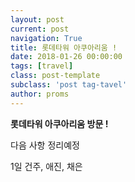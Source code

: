 ```yaml
---
layout: post
current: post
navigation: True
title: 롯데타워 아쿠아리움 !
date: 2018-01-26 00:00:00
tags: [travel]
class: post-template
subclass: 'post tag-tavel'
author: proms
---
```


**롯데타워 아쿠아리움 방문 !**

다음 사항 정리예정

1일
건주, 애진, 채은